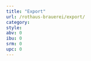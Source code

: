 ```yaml
---
title: "Export"
url: /rothaus-brauerei/export/
category: 
style: 
abv: 0
ibu: 0
srm: 0
upc: 0
---
```


